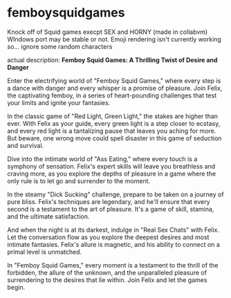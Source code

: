 # femboysquidgames
Knock off of Squid games execpt SEX and HORNY (made in collabvm) WIndows port may be stable or not. Emoji rendering isn't currently working so... ignore some random characters

actual description: **Femboy Squid Games: A Thrilling Twist of Desire and Danger**

Enter the electrifying world of "Femboy Squid Games," where every step is a dance with danger and every whisper is a promise of pleasure. Join Felix, the captivating femboy, in a series of heart-pounding challenges that test your limits and ignite your fantasies.

In the classic game of "Red Light, Green Light," the stakes are higher than ever. With Felix as your guide, every green light is a step closer to ecstasy, and every red light is a tantalizing pause that leaves you aching for more. But beware, one wrong move could spell disaster in this game of seduction and survival.

Dive into the intimate world of "Ass Eating," where every touch is a symphony of sensation. Felix's expert skills will leave you breathless and craving more, as you explore the depths of pleasure in a game where the only rule is to let go and surrender to the moment.

In the steamy "Dick Sucking" challenge, prepare to be taken on a journey of pure bliss. Felix's techniques are legendary, and he'll ensure that every second is a testament to the art of pleasure. It's a game of skill, stamina, and the ultimate satisfaction.

And when the night is at its darkest, indulge in "Real Sex Chats" with Felix. Let the conversation flow as you explore the deepest desires and most intimate fantasies. Felix's allure is magnetic, and his ability to connect on a primal level is unmatched.

In "Femboy Squid Games," every moment is a testament to the thrill of the forbidden, the allure of the unknown, and the unparalleled pleasure of surrendering to the desires that lie within. Join Felix and let the games begin.
